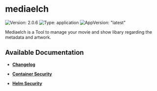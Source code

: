 # mediaelch

![Version: 2.0.6](https://img.shields.io/badge/Version-2.0.6-informational?style=flat-square) ![Type: application](https://img.shields.io/badge/Type-application-informational?style=flat-square) ![AppVersion: "latest"](https://img.shields.io/badge/AppVersion-"latest"-informational?style=flat-square)

Mediaelch is a Tool to manage your movie and show libary regarding the metadata and artwork.

## Available Documentation

- [**Changelog**](CHANGELOG)

- [**Container Security**](container-security)

- [**Helm Security**](helm-security)


